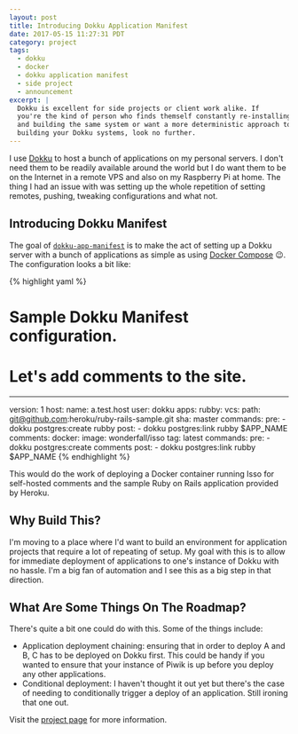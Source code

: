 ```yaml
---
layout: post
title: Introducing Dokku Application Manifest
date: 2017-05-15 11:27:31 PDT
category: project
tags:
  - dokku
  - docker
  - dokku application manifest
  - side project
  - announcement
excerpt: |
  Dokku is excellent for side projects or client work alike. If
  you're the kind of person who finds themself constantly re-installing
  and building the same system or want a more deterministic approach to
  building your Dokku systems, look no further.
---
```


I use [Dokku][] to host a bunch of applications on my personal servers. I don't
need them to be readily available around the world but I do want them to be on
the Internet in a remote VPS and also on my Raspberry Pi at home. The thing
I had an issue with was setting up the whole repetition of setting remotes,
pushing, tweaking configurations and what not.

## Introducing Dokku Manifest

The goal of [`dokku-app-manifest`][] is to make the act of setting up a Dokku server
with a bunch of applications as simple as using [Docker Compose][] :wink:. The
configuration looks a bit like:

{% highlight yaml %}
# Sample Dokku Manifest configuration.
# Let's add comments to the site.
---
version: 1
host:
  name: a.test.host
  user: dokku
apps:
  rubby:
    vcs:
      path: git@github.com:heroku/ruby-rails-sample.git
      sha: master
    commands:
      pre:
        - dokku postgres:create rubby
      post:
        - dokku postgres:link rubby $APP_NAME
  comments:
    docker:
      image: wonderfall/isso
      tag: latest
    commands:
      pre:
        - dokku postgres:create comments
      post:
        - dokku postgres:link rubby $APP_NAME
{% endhighlight %}

This would do the work of deploying a Docker container running Isso for
self-hosted comments and the sample Ruby on Rails application provided by
Heroku.

## Why Build This?

I'm moving to a place where I'd want to build an environment for application
projects that require a lot of repeating of setup. My goal with this is to allow
for immediate deployment of applications to one's instance of Dokku with no
hassle. I'm a big fan of automation and I see this as a big step in that
direction.

## What Are Some Things On The Roadmap?

There's quite a bit one could do with this. Some of the things include:

  * Application deployment chaining: ensuring that in order to deploy A and B,
    C has to be deployed on Dokku first. This could be handy if you wanted to
    ensure that your instance of Piwik is up before you deploy any other
    applications.
  * Conditional deployment: I haven't thought it out yet but there's the case of
    needing to conditionally trigger a deploy of an application. Still ironing
    that one out.


Visit the [project page][`dokku-app-manifest`] for more information.

[dokku]: https://dokku.io
[`dokku-app-manifest`]: https://jacky.wtf/projects/dokku-app-manifest/
[docker compose]: https://docs.docker.com/compose/
